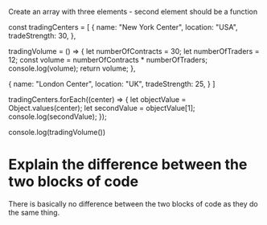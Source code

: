 Create an array with three elements - second element should be a function

const tradingCenters = [
{
name: "New York Center",
location: "USA",
tradeStrength: 30,
},

tradingVolume = () => {
let numberOfContracts = 30;
let numberOfTraders = 12;
const volume = numberOfContracts \* numberOfTraders;
console.log(volume);
return volume;
},

{
name: "London Center",
location: "UK",
tradeStrength: 25,
}
]

tradingCenters.forEach((center) => {
let objectValue = Object.values(center);
let secondValue = objectValue[1];
console.log(secondValue);
});

console.log(tradingVolume())

# Explain the difference between the two blocks of code

There is basically no difference between the two blocks of code as they do the same thing.
